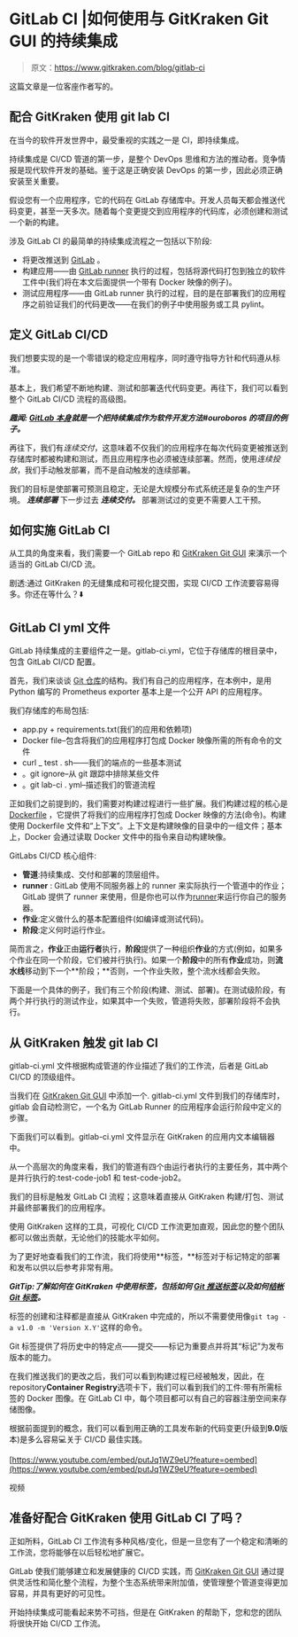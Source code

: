 # GitLab CI |如何使用与 GitKraken Git GUI 的持续集成

> 原文：<https://www.gitkraken.com/blog/gitlab-ci>

这篇文章是一位客座作者写的。

## **配合 GitKraken 使用 git lab CI**

在当今的软件开发世界中，最受重视的实践之一是 CI，即持续集成。

持续集成是 CI/CD 管道的第一步，是整个 DevOps 思维和方法的推动者。竞争情报是现代软件开发的基础。鉴于这是正确安装 DevOps 的第一步，因此必须正确安装至关重要。

假设您有一个应用程序，它的代码在 GitLab 存储库中。开发人员每天都会推送代码变更，甚至一天多次。随着每个变更提交到应用程序的代码库，必须创建和测试一个新的构建。

涉及 GitLab CI 的最简单的持续集成流程之一包括以下阶段:

*   将更改推送到 [GitLab](https://www.gitkraken.com/integrations/gitlab) 。
*   构建应用——由 [GitLab runner](https://docs.gitlab.com/runner/) 执行的过程，包括将源代码打包到独立的软件工件中(我们将在本文后面提供一个带有 Docker 映像的例子)。
*   测试应用程序——由 GitLab runner 执行的过程，目的是在部署我们的应用程序之前验证我们的代码更改——在我们的例子中使用服务或工具 pylint。

## **定义 GitLab CI/CD**

我们想要实现的是一个零错误的稳定应用程序，同时遵守指导方针和代码遵从标准。

基本上，我们希望不断地构建、测试和部署迭代代码变更。再往下，我们可以看到整个 GitLab CI/CD 流程的高级图。

***趣闻: [GitLab 本身](https://gitlab.com/gitlab-org/gitlab)就是一个把持续集成作为软件开发方法#ouroboros 的项目的例子。***

再往下，我们有*连续交付*，这意味着不仅我们的应用程序在每次代码变更被推送到存储库时都被构建和测试，而且应用程序也必须被连续部署。然而，使用*连续投放*，我们手动触发部署，而不是自动触发的连续部署。

我们的目标是使部署可预测且稳定，无论是大规模分布式系统还是复杂的生产环境。 ***连续部署*** 下一步过去 ***连续交付。*** 部署测试过的变更不需要人工干预。

## **如何实施 GitLab CI**

从工具的角度来看，我们需要一个 GitLab repo 和 [GitKraken Git GUI](https://www.gitkraken.com/git-client) 来演示一个适当的 GitLab CI/CD 流。

剧透:通过 GitKraken 的无缝集成和可视化提交图，实现 CI/CD 工作流要容易得多。你还在等什么？⬇️

## **GitLab CI yml 文件**

GitLab 持续集成的主要组件之一是。gitlab-ci.yml，它位于存储库的根目录中，包含 GitLab CI/CD 配置。

首先，我们来谈谈 [Git 仓库](https://www.gitkraken.com/learn/git/tutorials/what-is-a-git-repository)的结构。我们有自己的应用程序，在本例中，是用 Python 编写的 Prometheus exporter 基本上是一个公开 API 的应用程序。

我们存储库的布局包括:

*   app.py + requirements.txt(我们的应用和依赖项)
*   Docker file–包含将我们的应用程序打包成 Docker 映像所需的所有命令的文件
*   curl _ test . sh——我们的端点的一些基本测试
*   。git ignore–从 git 跟踪中排除某些文件
*   。git lab-ci . yml–描述我们的管道流程

正如我们之前提到的，我们需要对构建过程进行一些扩展。我们构建过程的核心是 [Dockerfile](https://docs.docker.com/engine/reference/builder/) ，它提供了将我们的应用程序打包成 Docker 映像的方法(命令)。构建使用 Dockerfile 文件和“上下文”。上下文是构建映像的目录中的一组文件；基本上，Docker 会通过读取 Docker 文件中的指令来自动构建映像。

GitLabs CI/CD 核心组件:

*   **管道**:持续集成、交付和部署的顶层组件。
*   **runner** : GitLab 使用不同服务器上的 runner 来实际执行一个管道中的作业；GitLab 提供了 runner 来使用，但是你也可以作为[runner](https://docs.gitlab.com/runner/install/)来运行你自己的服务器。
*   **作业**:定义做什么的基本配置组件(如编译或测试代码)。
*   **阶段**:定义何时运行作业。

简而言之，**作业**正由**运行者**执行，**阶段**提供了一种组织**作业**的方式(例如，如果多个作业在同一个阶段，它们被并行执行)。如果一个**阶段**中的所有**作业**成功，则**流水线**移动到下一个**阶段；**否则，一个作业失败，整个流水线都会失败。

下面是一个具体的例子，我们有三个阶段(构建、测试、部署)。在测试级阶段，有两个并行执行的测试作业，如果其中一个失败，管道将失败，部署阶段将不会执行。

## **从 GitKraken 触发 git lab CI**

gitlab-ci.yml 文件根据构成管道的作业描述了我们的工作流，后者是 GitLab CI/CD 的顶级组件。

当我们在 [GitKraken Git GUI](https://www.gitkraken.com/git-client) 中添加一个. gitlab-ci.yml 文件到我们的存储库时，gitlab 会自动检测它，一个名为 GitLab Runner 的应用程序会运行阶段中定义的步骤。

下面我们可以看到。gitlab-ci.yml 文件显示在 GitKraken 的应用内文本编辑器中。

从一个高层次的角度来看，我们的管道有四个由运行者执行的主要任务，其中两个是并行执行的:test-code-job1 和 test-code-job2。

我们的目标是触发 GitLab CI 流程；这意味着直接从 GitKraken 构建/打包、测试并最终部署我们的应用程序。

使用 GitKraken 这样的工具，可视化 CI/CD 工作流更加直观，因此您的整个团队都可以做出贡献，无论他们的技能水平如何。

为了更好地查看我们的工作流，我们将使用**标签，**标签对于标记特定的部署和发布以供以后参考非常有用。

***GitTip:了解如何在 GitKraken 中使用标签，包括如何 [Git 推送标签](https://www.gitkraken.com/learn/git/problems/git-push-tag)以及如何[结帐 Git 标签](https://www.gitkraken.com/learn/git/problems/git-checkout-tag)。***

标签的创建和注释都是直接从 GitKraken 中完成的，所以不需要使用像`git tag -a v1.0 -m 'Version X.Y'`这样的命令。

Git 标签提供了将历史中的特定点——提交——标记为重要点并将其“标记”为发布版本的能力。

在我们推送我们的更改之后，我们可以看到构建过程已经被触发，因此，在 repository**Container Registry**选项卡下，我们可以看到我们的工件:带有所需标签的 Docker 图像。在 GitLab CI 中，每个项目都可以有自己的容器注册空间来存储图像。

根据前面提到的概念，我们可以看到用正确的工具发布新的代码变更(升级到**9.0**版本)是多么容易💻关于 CI/CD 最佳实践。

[https://www.youtube.com/embed/putJq1WZ9eU?feature=oembed](https://www.youtube.com/embed/putJq1WZ9eU?feature=oembed)

视频

## **准备好配合 GitKraken 使用 GitLab CI 了吗？**

正如所料，GitLab CI 工作流有多种风格/变化，但是一旦您有了一个稳定和清晰的工作流，您将能够在以后轻松地扩展它。

GitLab 使我们能够建立和发展健康的 CI/CD 实践，而 [GitKraken Git GUI](https://www.gitkraken.com/git-client) 通过提供灵活性和简化整个流程，为整个生态系统带来附加值，使管理整个管道变得更加容易，并具有更好的可见性。

开始持续集成可能看起来势不可挡，但是在 GitKraken 的帮助下，您和您的团队将很快开始 CI/CD 工作流。